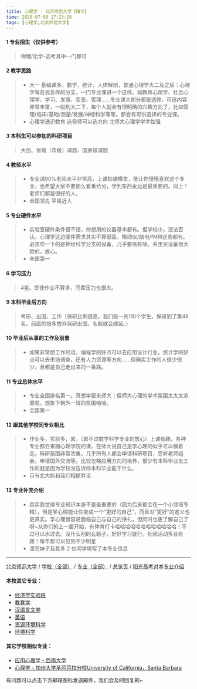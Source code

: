 ```yaml
---
title: 心理学 - 北京师范大学【精华】
time: 2020-07-08 17:23:29
tags: [心理学,北京师范大学]
---
```

#### 1 专业招生（仅供参考）  
> 物理/化学-选考其中一门即可


#### 2 教学思路
> - 大一 基础课多，数学，统计，人体解剖，普通心理学大二及之后：心理学有各式各样的分支，一门专业课讲一个这样。如教育心理学、社会心理学、学习、发展、变态、管理……专业课大部分都是选修，可选内容非常丰富，一般到大二下，每个人就会有很明确的兴趣方向了，比如管理/临床/基础/测量/发展/神经科学等等。都会有可供选择的专业课。
> - 心理学通识教育 选导师可以选方向 北师大心理学学术性强


#### 3 本科生可以参加的科研项目
> 大创、省级（市级）课题、国家级课题


#### 4 教师水平
> - 专业课90%老师水平非常高，上课妙趣横生，能让你慢慢喜欢这个专业。也希望大家不要那么看重给分，学到东西永远是最重要的。同上！老师们都是很好的人。
> - 全国领先 平易近人


#### 5 专业硬件水平
> - 实验室硬件条件很不错，你想用的仪器基本都有。但学校小，没法否认。心理学这边硬件需求其实不算很高，眼动仪/脑电/fMRI这些都有。必须吹一下的是神经科学分支的设备，几乎要啥有啥。系里买设备很大款的，放心。
> - 全国第一


#### 6 学习压力
> 4星。即使作业不算多，同辈压力也很大。


#### 9 本科毕业后方向
> 考研、出国、工作（保研比例很高，我们级一共110个学生，保研到了第49名。前面的很多放弃保研出国，名额就会顺延。）


#### 10 毕业后从事的工作及前景
> - 如果非常想工作的话，编程学的好点可以去应用设计行业，统计学的好点可以去市场调查，还有人力资源等方向……但确实工作的人很少很少，且都是自己走出来的一条路。


#### 11 专业总体水平
> - 专业全国排名第一。真想学要来师大！但师大心理的学术氛围太太太浓重啦，想象下朝外一班的氛围哈哈。
> - 全国第一


#### 12 跟其他学校同专业相比
> - 作业多，实验多，累。（累不过数学科学专业的放心）上课有趣，各种专业都会来蹭心理学院的课。在师大说自己是学心理的似乎可以横着走。科研氛围非常浓重，几乎所有人都会申请科研项目，旁听老师组会，申请国外交流等。比较忽略应用方向的培养，很少有本科毕业去工作的就是因为学校没告诉你本科毕业能干什么。
> - 只有北大能和我们相提并论


#### 13 专业补充介绍
> - 其实我觉得专业知识本身不是最重要的（因为后来都会在一个小领域专精），但是学心理能让你变成一个“更好的自己”，而且对“更好”的定义也更真实。学心理很容易面临自己与自己的挣扎，但同时也更了解自己了呀~从你们的上一届开始，有体育打卡哈哈哈哈哈哈哈哈哈哈哈哈！不过可以水过去。没什么别的幺蛾子，好好学习就行。社团活动多且有趣！每年都可以见到不少明星
> - 漂亮妹子及其多
2 位同学填写了本专业信息

***

[北京师范大学](https://univgo.github.io/2020/07/08/北京师范大学) / [学校（全部）](https://univgo.github.io/2020/07/09/学校汇总页) / [专业（全部）](https://univgo.github.io/2020/07/09/专业汇总页) / [总览页](https://univgo.github.io/2020/07/09/总览) / [阳光高考对本专业介绍](http://gaokao.chsi.com.cn/sch/zyk/view.do?schId=73394602&specId=73384076)

#### 本校其它专业：
- [经济学实验班](https://univgo.github.io/2020/07/08/经济学实验班%20-%20北京师范大学)
- [教育学](https://univgo.github.io/2020/07/08/教育学%20-%20北京师范大学)
- [汉语言文学](https://univgo.github.io/2020/07/08/汉语言文学%20-%20北京师范大学)
- [英语](https://univgo.github.io/2020/07/08/英语%20-%20北京师范大学)
- [资源环境科学](https://univgo.github.io/2020/07/08/资源环境科学%20-%20北京师范大学)
- [环境科学](https://univgo.github.io/2020/07/08/环境科学%20-%20北京师范大学)

#### 其它学校相似专业：
- [应用心理学 - 西南大学](https://univgo.github.io/2020/07/08/应用心理学%20-%20西南大学)
- [心理学 - 加州大学圣芭芭拉分校University of California，Santa Barbara](https://univgo.github.io/2020/07/08/心理学%20-%20加州大学圣芭芭拉分校University%20of%20California，Santa%20Barbara) 


有问题可以点击下方邮箱图标发送邮件，我们会及时回复的~
